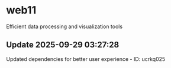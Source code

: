 # web11
Efficient data processing and visualization tools

## Update 2025-09-29 03:27:28
Updated dependencies for better user experience - ID: ucrkq025

